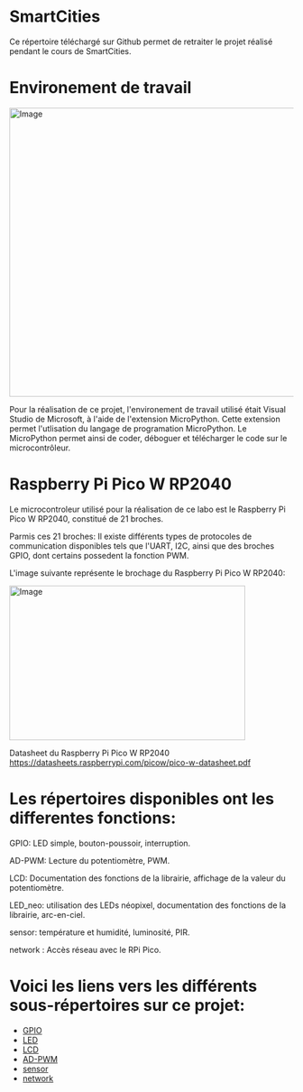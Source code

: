 # SmartCities

Ce répertoire téléchargé sur Github permet de retraiter le projet réalisé pendant le cours de SmartCities. 

# Environement de travail
<img width="512" height="512" alt="Image" src="https://github.com/user-attachments/assets/f7c3e7da-45fd-404f-a46c-c288086f3f63" />

Pour la réalisation de ce projet, l'environement de travail utilisé était Visual Studio de Microsoft, à l'aide de l'extension MicroPython.
Cette extension permet l'utlisation du langage de programation MicroPython. Le MicroPython permet ainsi de coder, déboguer et télécharger le code sur le microcontrôleur.

# Raspberry Pi Pico W RP2040

Le microcontroleur utilisé pour la réalisation de ce labo est le Raspberry Pi Pico W RP2040, constitué de 21 broches.

Parmis ces 21 broches: Il existe différents types de protocoles de communication disponibles tels que l'UART, I2C, ainsi que des broches GPIO, dont certains possedent la fonction PWM.

L'image suivante représente le brochage du Raspberry Pi Pico W RP2040:

<img width="418" height="274" alt="Image" src="https://github.com/user-attachments/assets/ab606267-f51e-47b3-9563-2e294ae2c421" />

Datasheet du Raspberry Pi Pico W RP2040 https://datasheets.raspberrypi.com/picow/pico-w-datasheet.pdf

# Les répertoires disponibles ont les differentes fonctions:
GPIO: LED simple, bouton-poussoir, interruption.

AD-PWM: Lecture du potentiomètre, PWM.

LCD: Documentation des fonctions de la librairie, affichage de la valeur du potentiomètre.

LED_neo: utilisation des LEDs néopixel, documentation des fonctions de la librairie, arc-en-ciel.

sensor: température et humidité, luminosité, PIR.

network : Accès réseau avec le RPi Pico.

# Voici les liens vers les différents sous-répertoires sur ce projet:
- [GPIO](GPIO) 
- [LED](LED)
- [LCD](LCD)
- [AD-PWM](AD-PWM)
- [sensor](sensor)
- [network](network)

  

